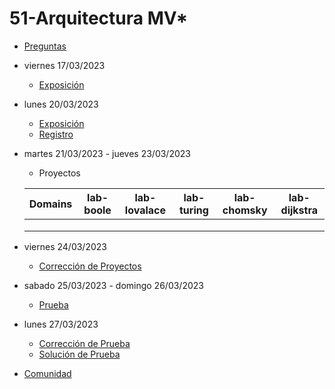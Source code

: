 # 51-Arquitectura MV*

- [Preguntas](https://escuela.it/cursos/curso-recurrencia-desarrollo-software/clase/patron)
- viernes 17/03/2023
  - [Exposición](https://escuela.it/cursos/curso-recurrencia-desarrollo-software/clase/patron)
- lunes 20/03/2023
  - [Exposición](https://escuela.it/cursos/curso-recurrencia-desarrollo-software/clase/patron)
  - [Registro](https://forms.gle/pA2QvsW32P4KtTD77)
- martes 21/03/2023 - jueves 23/03/2023
  - Proyectos
  
  |Domains|lab-boole|lab-lovalace|lab-turing|lab-chomsky|lab-dijkstra|
  |-------|---------|------------|----------|-----------|--------------|
  |       |         |            |          |           |              |
  |       |         |            |          |           |              |
  |       |         |            |          |           |              |
- viernes 24/03/2023
  - [Corrección de Proyectos](https://escuela.it/cursos/curso-recurrencia-desarrollo-software/clase/patron)
- sabado 25/03/2023 - domingo 26/03/2023
  - [Prueba](https://forms.gle/hB9UJoN2PYiexctH8)
- lunes 27/03/2023
  - [Corrección de Prueba](https://escuela.it/cursos/curso-recurrencia-desarrollo-software/clase/patron)
  - [Solución de Prueba](https://docs.google.com/spreadsheets/d/1Uwtqa5VdD5wK2X7eLgkS6_th16aPnsW8pa5Ft2TyLPo/edit#gid=0)
- [Comunidad](https://app.slack.com/client/T02S3KYD464/C02TPU3UC06)


